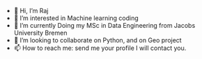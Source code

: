 - 👋 Hi, I’m Raj
- 👀 I’m interested in Machine learning coding
- 🌱 I’m currently Doing my MSc in Data Engineering from Jacobs University Bremen
- 💞️ I’m looking to collaborate on Python, and on Geo project 
- 📫 How to reach me: send me your profile I will contact you.

<!---
radidel/radidel is a ✨ special ✨ repository because its `README.md` (this file) appears on your GitHub profile.
You can click the Preview link to take a look at your changes.
--->
